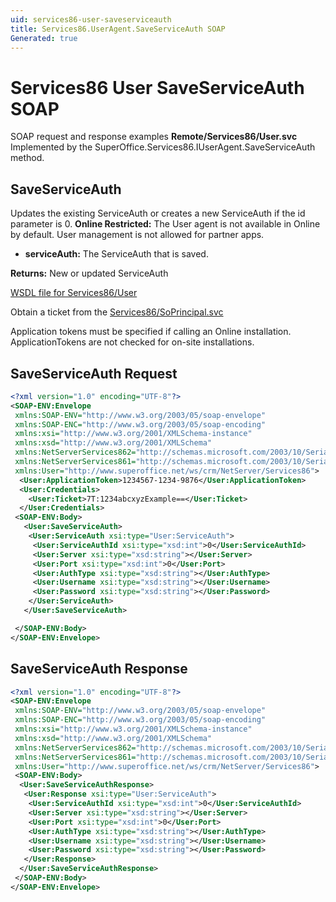 ```yaml
---
uid: services86-user-saveserviceauth
title: Services86.UserAgent.SaveServiceAuth SOAP
Generated: true
---
```


# Services86 User SaveServiceAuth SOAP

SOAP request and response examples **Remote/Services86/User.svc**
Implemented by the <see cref="M:SuperOffice.Services86.IUserAgent.SaveServiceAuth">SuperOffice.Services86.IUserAgent.SaveServiceAuth</see> method.

## SaveServiceAuth

Updates the existing ServiceAuth or creates a new ServiceAuth if the id parameter is 0.
<para /><b>Online Restricted:</b> The User agent is not available in Online by default. User management is not allowed for partner apps.

* **serviceAuth:** The ServiceAuth that is saved.

**Returns:** New or updated ServiceAuth


[WSDL file for Services86/User](../Services86-User.md)

Obtain a ticket from the [Services86/SoPrincipal.svc](../SoPrincipal/index.md)

Application tokens must be specified if calling an Online installation. ApplicationTokens are not checked for on-site installations.

## SaveServiceAuth Request

```xml
<?xml version="1.0" encoding="UTF-8"?>
<SOAP-ENV:Envelope
 xmlns:SOAP-ENV="http://www.w3.org/2003/05/soap-envelope"
 xmlns:SOAP-ENC="http://www.w3.org/2003/05/soap-encoding"
 xmlns:xsi="http://www.w3.org/2001/XMLSchema-instance"
 xmlns:xsd="http://www.w3.org/2001/XMLSchema"
 xmlns:NetServerServices862="http://schemas.microsoft.com/2003/10/Serialization/Arrays"
 xmlns:NetServerServices861="http://schemas.microsoft.com/2003/10/Serialization/"
 xmlns:User="http://www.superoffice.net/ws/crm/NetServer/Services86">
  <User:ApplicationToken>1234567-1234-9876</User:ApplicationToken>
  <User:Credentials>
    <User:Ticket>7T:1234abcxyzExample==</User:Ticket>
  </User:Credentials>
 <SOAP-ENV:Body>
   <User:SaveServiceAuth>
    <User:ServiceAuth xsi:type="User:ServiceAuth">
     <User:ServiceAuthId xsi:type="xsd:int">0</User:ServiceAuthId>
     <User:Server xsi:type="xsd:string"></User:Server>
     <User:Port xsi:type="xsd:int">0</User:Port>
     <User:AuthType xsi:type="xsd:string"></User:AuthType>
     <User:Username xsi:type="xsd:string"></User:Username>
     <User:Password xsi:type="xsd:string"></User:Password>
    </User:ServiceAuth>
   </User:SaveServiceAuth>

 </SOAP-ENV:Body>
</SOAP-ENV:Envelope>

```


## SaveServiceAuth Response

```xml
<?xml version="1.0" encoding="UTF-8"?>
<SOAP-ENV:Envelope
 xmlns:SOAP-ENV="http://www.w3.org/2003/05/soap-envelope"
 xmlns:SOAP-ENC="http://www.w3.org/2003/05/soap-encoding"
 xmlns:xsi="http://www.w3.org/2001/XMLSchema-instance"
 xmlns:xsd="http://www.w3.org/2001/XMLSchema"
 xmlns:NetServerServices862="http://schemas.microsoft.com/2003/10/Serialization/Arrays"
 xmlns:NetServerServices861="http://schemas.microsoft.com/2003/10/Serialization/"
 xmlns:User="http://www.superoffice.net/ws/crm/NetServer/Services86">
 <SOAP-ENV:Body>
  <User:SaveServiceAuthResponse>
   <User:Response xsi:type="User:ServiceAuth">
    <User:ServiceAuthId xsi:type="xsd:int">0</User:ServiceAuthId>
    <User:Server xsi:type="xsd:string"></User:Server>
    <User:Port xsi:type="xsd:int">0</User:Port>
    <User:AuthType xsi:type="xsd:string"></User:AuthType>
    <User:Username xsi:type="xsd:string"></User:Username>
    <User:Password xsi:type="xsd:string"></User:Password>
   </User:Response>
  </User:SaveServiceAuthResponse>
 </SOAP-ENV:Body>
</SOAP-ENV:Envelope>

```

